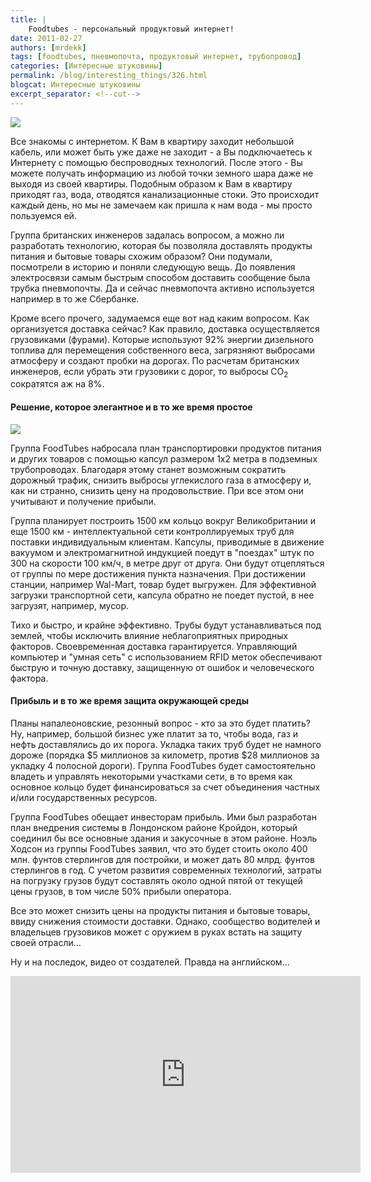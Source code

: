 ```yaml
---
title: |
    Foodtubes - персональный продуктовый интернет!
date: 2011-02-27
authors: [mrdekk]
tags: [foodtubes, пневмопочта, продуктовый интернет, трубопровод]
categories: [Интересные штуковины]
permalink: /blog/interesting_things/326.html
blogcat: Интересные штуковины
excerpt_separator: <!--cut-->
---
```



![](http://itw66.ru/uploads/images/00/00/01/2011/02/27/0b42de.jpg)


Все знакомы с интернетом. К Вам в квартиру заходит небольшой кабель, или может быть уже даже не заходит - а Вы подключаетесь к Интернету с помощью беспроводных технологий. После этого - Вы можете получать информацию из любой точки земного шара даже не выходя из своей квартиры. Подобным образом к Вам в квартиру приходят газ, вода, отводятся канализационные стоки. Это происходит каждый день, но мы не замечаем как пришла к нам вода - мы просто пользуемся ей. 

Группа британских инженеров задалась вопросом, а можно ли разработать технологию, которая бы позволяла доставлять продукты питания и бытовые товары схожим образом? Они подумали, посмотрели в историю и поняли следующую вещь. До появления электросвязи самым быстрым способом доставить сообщение была трубка пневмопочты. Да и сейчас пневмопочта активно используется например в то же Сбербанке.

Кроме всего прочего, задумаемся еще вот над каким вопросом. Как организуется доставка сейчас? Как правило, доставка осуществляется грузовиками (фурами). Которые используют 92% энергии дизельного топлива для перемещения собственного веса, загрязняют выбросами атмосферу и создают пробки на дорогах. По расчетам британских инженеров, если убрать эти грузовики с дорог, то выбросы СО<sub>2</sub> сократятся аж на 8%.


<!--cut-->


#### Решение, которое элегантное и в то же время простое



![](http://itw66.ru/uploads/images/00/00/01/2011/02/27/210a2a.png)


Группа FoodTubes набросала план транспортировки продуктов питания и других товаров с помощью капсул размером 1х2 метра в подземных трубопроводах. Благодаря этому станет возможным сократить дорожный трафик, снизить выбросы углекислого газа в атмосферу и, как ни странно, снизить цену на продовольствие. При все этом они учитывают и получение прибыли.

Группа планирует построить 1500 км кольцо вокруг Великобритании и еще 1500 км - интеллектуальной сети контроллируемых труб для поставки индивидуальным клиентам. Капсулы, приводимые в движение вакуумом и электромагнитной индукцией поедут в "поездах" штук по 300 на скорости 100 км/ч, в метре друг от друга. Они будут отцепляться от группы по мере достижения пункта назначения. При достижении станции, например Wal-Mart, товар будет выгружен. Для эффективной загрузки транспортной сети, капсула обратно не поедет пустой, в нее загрузят, например, мусор. 

Тихо и быстро, и крайне эффективно. Трубы будут устанавливаться под землей, чтобы исключить влияние неблагоприятных природных факторов. Своевременная доставка гарантируется. Управляющий компьютер и "умная сеть" с использованием RFID меток обеспечивают быструю и точную доставку, защищенную от ошибок и человеческого фактора.

#### Прибыль и в то же время защита окружающей среды


Планы напалеоновские, резонный вопрос - кто за это будет платить? Ну, например, большой бизнес уже платит за то, чтобы вода, газ и нефть доставлялись до их порога. Укладка таких труб будет не намного дороже (порядка $5 миллионов за километр, против $28 миллионов за укладку 4 полосной дороги). Группа FoodTubes будет самостоятельно владеть и управлять некоторыми участками сети, в то время как основное кольцо будет финансироваться за счет объединения частных и/или государственных ресурсов.

Группа FoodTubes обещает инвесторам прибыль. Ими был разработан план внедрения системы в Лондонском районе Кройдон, который соединил бы все основные здания и закусочные в этом районе. Ноэль Ходсон из группы FoodTubes заявил, что это будет стоить около 400 млн. фунтов стерлингов для постройки, и может дать 80 млрд. фунтов стерлингов в год. С учетом развития современных технологий, затраты на погрузку грузов будут составлять около одной пятой от текущей цены грузов, в том числе 50% прибыли оператора.

Все это может снизить цены на продукты питания и бытовые товары, ввиду снижения стоимости доставки. Однако, сообщество водителей и владельцев грузовиков может с оружием в руках встать на защиту своей отрасли...

Ну и на последок, видео от создателей. Правда на английском...

<iframe width="560" height="315" src="https://www.youtube.com/embed/x0SgwSg3Q9E" title="YouTube video player" frameborder="0" allow="accelerometer; autoplay; clipboard-write; encrypted-media; gyroscope; picture-in-picture; web-share" allowfullscreen></iframe>
